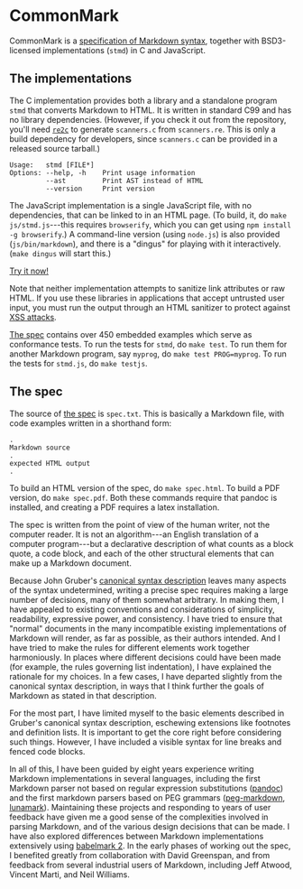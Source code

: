 CommonMark
==========

CommonMark is a [specification of Markdown syntax][the spec],
together with BSD3-licensed implementations (`stmd`) in C and JavaScript.

The implementations
-------------------

The C implementation provides both a library and a standalone program
`stmd` that converts Markdown to HTML.  It is written in standard C99
and has no library dependencies.  (However, if you check it out from the
repository, you'll need [`re2c`](http://re2c.org) to generate
`scanners.c` from `scanners.re`.  This is only a build dependency for
developers, since `scanners.c` can be provided in a released source
tarball.)

    Usage:   stmd [FILE*]
    Options: --help, -h    Print usage information
             --ast         Print AST instead of HTML
             --version     Print version

The JavaScript implementation is a single JavaScript file, with
no dependencies, that can be linked to in an HTML page.  (To build,
it, do `make js/stmd.js`---this requires `browserify`, which you can
get using `npm install -g browserify`.) A command-line
version (using `node.js`) is also provided (`js/bin/markdown`), and
there is a "dingus" for playing with it interactively.  (`make dingus`
will start this.)

[Try it now!](http://jgm.github.io/stmd/js/)

Note that neither implementation attempts to sanitize link attributes or
raw HTML.  If you use these libraries in applications that accept
untrusted user input, you must run the output through an HTML
sanitizer to protect against
[XSS attacks](http://en.wikipedia.org/wiki/Cross-site_scripting).

[The spec] contains over 450 embedded examples which serve as conformance
tests.  To run the tests for `stmd`, do `make test`.  To run them for
another Markdown program, say `myprog`, do `make test PROG=myprog`.  To
run the tests for `stmd.js`, do `make testjs`.

[The spec]:  http://jgm.github.io/stmd/spec.html

The spec
--------

The source of [the spec] is `spec.txt`.  This is basically a Markdown
file, with code examples written in a shorthand form:

    .
    Markdown source
    .
    expected HTML output
    .

To build an HTML version of the spec, do `make spec.html`.  To build a
PDF version, do `make spec.pdf`.  Both these commands require that
pandoc is installed, and creating a PDF requires a latex installation.

The spec is written from the point of view of the human writer, not
the computer reader.  It is not an algorithm---an English translation of
a computer program---but a declarative description of what counts as a block
quote, a code block, and each of the other structural elements that can
make up a Markdown document.

Because John Gruber's [canonical syntax
description](http://daringfireball.net/projects/markdown/syntax) leaves
many aspects of the syntax undetermined, writing a precise spec requires
making a large number of decisions, many of them somewhat arbitrary.
In making them, I have appealed to existing conventions and
considerations of simplicity, readability, expressive power, and
consistency.  I have tried to ensure that "normal" documents in the many
incompatible existing implementations of Markdown will render, as far as
possible, as their authors intended.  And I have tried to make the rules
for different elements work together harmoniously.  In places where
different decisions could have been made (for example, the rules
governing list indentation), I have explained the rationale for
my choices.  In a few cases, I have departed slightly from the canonical
syntax description, in ways that I think further the goals of Markdown
as stated in that description.

For the most part, I have limited myself to the basic elements
described in Gruber's canonical syntax description, eschewing extensions
like footnotes and definition lists.  It is important to get the core
right before considering such things. However, I have included a visible
syntax for line breaks and fenced code blocks.

In all of this, I have been guided by eight years experience writing
Markdown implementations in several languages, including the first
Markdown parser not based on regular expression substitutions
([pandoc](http://github.com/jgm/pandoc)) and the first markdown parsers
based on PEG grammars
([peg-markdown](http://github.com/jgm/peg-markdown),
[lunamark](http://github.com/jgm/lunamark)). Maintaining these projects
and responding to years of user feedback have given me a good sense of
the complexities involved in parsing Markdown, and of the various design
decisions that can be made.  I have also explored differences between
Markdown implementations extensively using [babelmark
2](http://johnmacfarlane.net/babelmark2/).  In the early phases of
working out the spec, I benefited greatly from collaboration with David
Greenspan, and from feedback from several industrial users of Markdown,
including Jeff Atwood, Vincent Marti, and Neil Williams.
